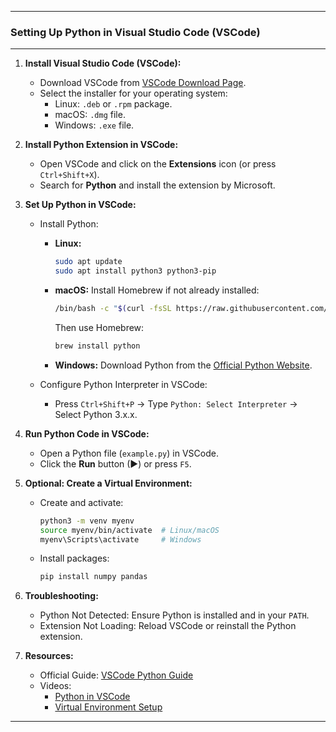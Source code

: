 
---

### **Setting Up Python in Visual Studio Code (VSCode)**

---



1. **Install Visual Studio Code (VSCode):**

   - Download VSCode from [VSCode Download Page](https://code.visualstudio.com/Download).
   - Select the installer for your operating system:
     - Linux: `.deb` or `.rpm` package.
     - macOS: `.dmg` file.
     - Windows: `.exe` file.

2. **Install Python Extension in VSCode:**

   - Open VSCode and click on the **Extensions** icon (or press `Ctrl+Shift+X`).
   - Search for **Python** and install the extension by Microsoft.

3. **Set Up Python in VSCode:**

   - Install Python:
     - **Linux:**
       ```bash
       sudo apt update
       sudo apt install python3 python3-pip
       ```
     - **macOS:**
       Install Homebrew if not already installed:
       ```bash
       /bin/bash -c "$(curl -fsSL https://raw.githubusercontent.com/Homebrew/install/HEAD/install.sh)"
       ```
       Then use Homebrew:
       ```bash
       brew install python
       ```
     - **Windows:**
       Download Python from the [Official Python Website](https://www.python.org/downloads/).

   - Configure Python Interpreter in VSCode:
     - Press `Ctrl+Shift+P` → Type `Python: Select Interpreter` → Select Python 3.x.x.

4. **Run Python Code in VSCode:**

   - Open a Python file (`example.py`) in VSCode.
   - Click the **Run** button (▶) or press `F5`.

5. **Optional: Create a Virtual Environment:**

   - Create and activate:
     ```bash
     python3 -m venv myenv
     source myenv/bin/activate  # Linux/macOS
     myenv\Scripts\activate     # Windows
     ```
   - Install packages:
     ```bash
     pip install numpy pandas
     ```

6. **Troubleshooting:**

   - Python Not Detected: Ensure Python is installed and in your `PATH`.
   - Extension Not Loading: Reload VSCode or reinstall the Python extension.

7. **Resources:**

   - Official Guide: [VSCode Python Guide](https://code.visualstudio.com/docs/python/python-tutorial)
   - Videos:
     - [Python in VSCode](https://www.youtube.com/watch?v=D2cwvpJSBX4)
     - [Virtual Environment Setup](https://www.youtube.com/watch?v=Kg1Yvry_Ydk)

---
